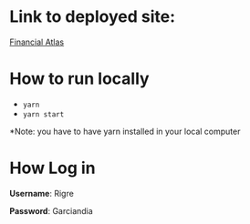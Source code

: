# Link to deployed site: 
[Financial Atlas](financial-atlas-lud4ol1ae-rigrergl.vercel.app)

# How to run locally
- `yarn`
- `yarn start`

*Note: you have to have yarn installed in your local computer

# How Log in
**Username**: Rigre

**Password**: Garciandia

